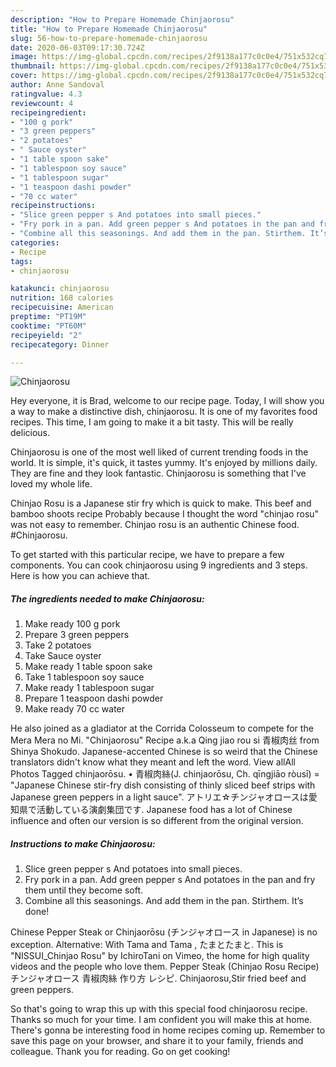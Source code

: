 ```yaml
---
description: "How to Prepare Homemade Chinjaorosu"
title: "How to Prepare Homemade Chinjaorosu"
slug: 56-how-to-prepare-homemade-chinjaorosu
date: 2020-06-03T09:17:30.724Z
image: https://img-global.cpcdn.com/recipes/2f9138a177c0c0e4/751x532cq70/chinjaorosu-recipe-main-photo.jpg
thumbnail: https://img-global.cpcdn.com/recipes/2f9138a177c0c0e4/751x532cq70/chinjaorosu-recipe-main-photo.jpg
cover: https://img-global.cpcdn.com/recipes/2f9138a177c0c0e4/751x532cq70/chinjaorosu-recipe-main-photo.jpg
author: Anne Sandoval
ratingvalue: 4.3
reviewcount: 4
recipeingredient:
- "100 g pork"
- "3 green peppers"
- "2 potatoes"
- " Sauce oyster"
- "1 table spoon sake"
- "1 tablespoon soy sauce"
- "1 tablespoon sugar"
- "1 teaspoon dashi powder"
- "70 cc water"
recipeinstructions:
- "Slice green pepper s And potatoes into small pieces."
- "Fry pork in a pan. Add green pepper s And potatoes in the pan and fry them until they become soft."
- "Combine all this seasonings. And add them in the pan. Stirthem. It’s done!"
categories:
- Recipe
tags:
- chinjaorosu

katakunci: chinjaorosu 
nutrition: 168 calories
recipecuisine: American
preptime: "PT19M"
cooktime: "PT60M"
recipeyield: "2"
recipecategory: Dinner

---
```



![Chinjaorosu](https://img-global.cpcdn.com/recipes/2f9138a177c0c0e4/751x532cq70/chinjaorosu-recipe-main-photo.jpg)

Hey everyone, it is Brad, welcome to our recipe page. Today, I will show you a way to make a distinctive dish, chinjaorosu. It is one of my favorites food recipes. This time, I am going to make it a bit tasty. This will be really delicious.

Chinjaorosu is one of the most well liked of current trending foods in the world. It is simple, it's quick, it tastes yummy. It's enjoyed by millions daily. They are fine and they look fantastic. Chinjaorosu is something that I've loved my whole life.

Chinjao Rosu is a Japanese stir fry which is quick to make. This beef and bamboo shoots recipe Probably because I thought the word &#34;chinjao rosu&#34; was not easy to remember. Chinjao rosu is an authentic Chinese food. #Chinjaorosu.


To get started with this particular recipe, we have to prepare a few components. You can cook chinjaorosu using 9 ingredients and 3 steps. Here is how you can achieve that.

<!--inarticleads1-->

##### The ingredients needed to make Chinjaorosu:

1. Make ready 100 g pork
1. Prepare 3 green peppers
1. Take 2 potatoes
1. Take  Sauce oyster
1. Make ready 1 table spoon sake
1. Take 1 tablespoon soy sauce
1. Make ready 1 tablespoon sugar
1. Prepare 1 teaspoon dashi powder
1. Make ready 70 cc water


He also joined as a gladiator at the Corrida Colosseum to compete for the Mera Mera no Mi. &#34;Chinjaorosu&#34; Recipe a.k.a Qing jiao rou si 青椒肉丝 from Shinya Shokudo. Japanese-accented Chinese is so weird that the Chinese translators didn&#39;t know what they meant and left the word. View allAll Photos Tagged chinjaorōsu. • 青椒肉絲(J. chinjaorōsu, Ch. qīngjiāo ròusī) = &#34;Japanese Chinese stir-fry dish consisting of thinly sliced beef strips with Japanese green peppers in a light sauce&#34;. アトリエ☆チンジャオロースは愛知県で活動している演劇集団です. Japanese food has a lot of Chinese influence and often our version is so different from the original version. 

<!--inarticleads2-->

##### Instructions to make Chinjaorosu:

1. Slice green pepper s And potatoes into small pieces.
1. Fry pork in a pan. Add green pepper s And potatoes in the pan and fry them until they become soft.
1. Combine all this seasonings. And add them in the pan. Stirthem. It’s done!


Chinese Pepper Steak or Chinjaorōsu (チンジャオロース in Japanese) is no exception. Alternative: With Tama and Tama , たまとたまと. This is &#34;NISSUI_Chinjao Rosu&#34; by IchiroTani on Vimeo, the home for high quality videos and the people who love them. Pepper Steak (Chinjao Rosu Recipe) チンジャオロース 青椒肉絲 作り方 レシピ. Chinjaorosu,Stir fried beef and green peppers. 

So that's going to wrap this up with this special food chinjaorosu recipe. Thanks so much for your time. I am confident you will make this at home. There's gonna be interesting food in home recipes coming up. Remember to save this page on your browser, and share it to your family, friends and colleague. Thank you for reading. Go on get cooking!

